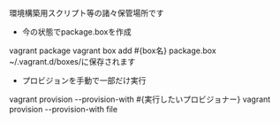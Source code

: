 環境構築用スクリプト等の諸々保管場所です

* 今の状態でpackage.boxを作成

vagrant package
vagrant box add #{box名} package.box
~/.vagrant.d/boxes/に保存されます

* プロビジョンを手動で一部だけ実行

vagrant provision --provision-with #{実行したいプロビジョナー}
vagrant provision --provision-with file

